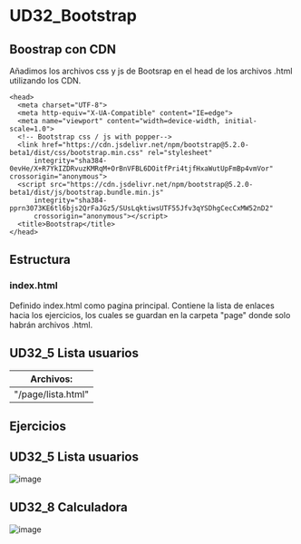 # UD32_Bootstrap

## Boostrap con CDN

Añadimos los archivos css y js de Bootsrap en el head de los archivos .html utilizando los CDN.
  
  ```
<head>
    <meta charset="UTF-8">
    <meta http-equiv="X-UA-Compatible" content="IE=edge">
    <meta name="viewport" content="width=device-width, initial-scale=1.0">
    <!-- Bootstrap css / js with popper-->
    <link href="https://cdn.jsdelivr.net/npm/bootstrap@5.2.0-beta1/dist/css/bootstrap.min.css" rel="stylesheet"
        integrity="sha384-0evHe/X+R7YkIZDRvuzKMRqM+OrBnVFBL6DOitfPri4tjfHxaWutUpFmBp4vmVor" crossorigin="anonymous">
    <script src="https://cdn.jsdelivr.net/npm/bootstrap@5.2.0-beta1/dist/js/bootstrap.bundle.min.js"
        integrity="sha384-pprn3073KE6tl6bjs2QrFaJGz5/SUsLqktiwsUTF55Jfv3qYSDhgCecCxMW52nD2"
        crossorigin="anonymous"></script>
    <title>Bootstrap</title>
</head>
  
  ```

## Estructura

### index.html
Definido index.html como pagina principal. Contiene la lista de enlaces hacia los ejercicios, los cuales se guardan en la carpeta "page" donde solo habrán archivos .html.

## UD32_5 Lista usuarios

|Archivos: |
|----------|
|"/page/lista.html"|

## Ejercicios

## UD32_5 Lista usuarios

![image](https://user-images.githubusercontent.com/67373492/171494194-39649437-acdd-4c58-b09f-f7c39dd7f59b.png)

## UD32_8 Calculadora

![image](https://user-images.githubusercontent.com/67373492/171494053-44cce67d-830f-4c40-a31e-7175fd3f4f6a.png)

